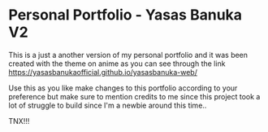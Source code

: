 
# Personal Portfolio - Yasas Banuka V2 

This is a just a another version of my personal portfolio and it was been created with the theme on anime as you can see through the link 
https://yasasbanukaofficial.github.io/yasasbanuka-web/

Use this as you like make changes to this portfolio according to your preference but make sure to mention credits to me since this project took a lot of struggle to build since I'm a newbie around this time..

TNX!!!

